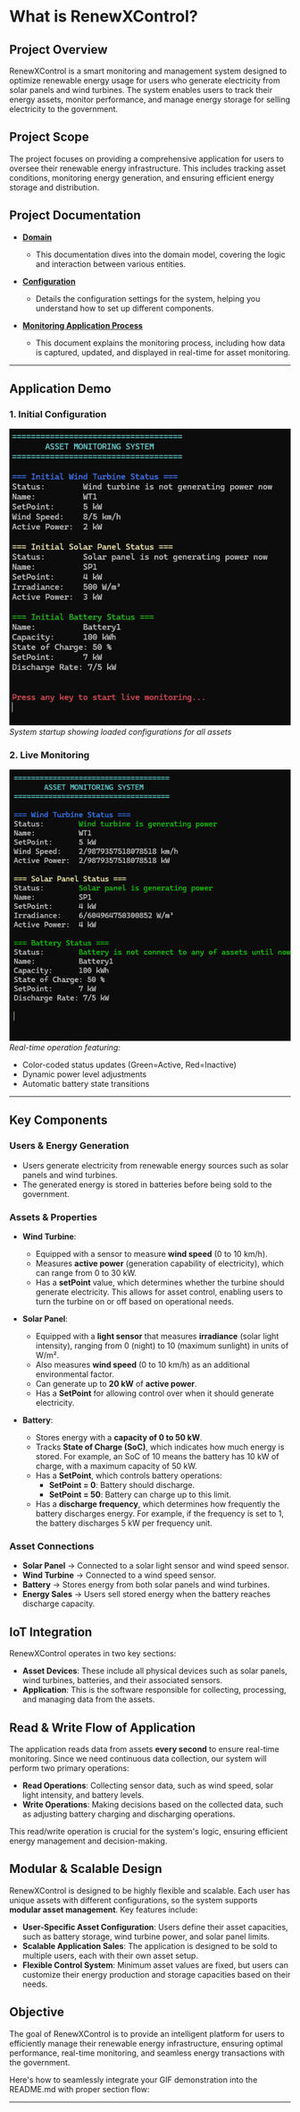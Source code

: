 # What is RenewXControl?

## Project Overview

RenewXControl is a smart monitoring and management system designed to optimize renewable energy usage for users who generate electricity from solar panels and wind turbines. The system enables users to track their energy assets, monitor performance, and manage energy storage for selling electricity to the government.

## Project Scope

The project focuses on providing a comprehensive application for users to oversee their renewable energy infrastructure. This includes tracking asset conditions, monitoring energy generation, and ensuring efficient energy storage and distribution.

## Project Documentation

- **[Domain](https://github.com/rezatajari/RenewXControl/tree/master/RenewXControl/doc/Domain)**
  - This documentation dives into the domain model, covering the logic and interaction between various entities.

- **[Configuration](https://github.com/rezatajari/RenewXControl/blob/master/RenewXControl/doc/Configuration.md)**
  - Details the configuration settings for the system, helping you understand how to set up different components.

- **[Monitoring Application Process](https://github.com/rezatajari/RenewXControl/blob/master/RenewXControl/doc/Monitoring%20Application%20Process.md)**
  - This document explains the monitoring process, including how data is captured, updated, and displayed in real-time for asset monitoring.

---
## **Application Demo**  
### **1. Initial Configuration**  
![Initial Setup](https://github.com/rezatajari/RenewXControl/blob/master/RenewXControl/doc/Images%26Gifs/Init.jpg)  
*System startup showing loaded configurations for all assets*

### **2. Live Monitoring**  
![Live Monitoring Demo](https://github.com/rezatajari/RenewXControl/blob/master/RenewXControl/doc/Images%26Gifs/Live%20Monitoring%20Application%20Process.gif)  
*Real-time operation featuring:*  
- Color-coded status updates (Green=Active, Red=Inactive)  
- Dynamic power level adjustments  
- Automatic battery state transitions 
---

## Key Components
### **Users & Energy Generation**

- Users generate electricity from renewable energy sources such as solar panels and wind turbines.
- The generated energy is stored in batteries before being sold to the government.

### **Assets & Properties**

- **Wind Turbine**:
  - Equipped with a sensor to measure **wind speed** (0 to 10 km/h).
  - Measures **active power** (generation capability of electricity), which can range from 0 to 30 kW.
  - Has a **setPoint** value, which determines whether the turbine should generate electricity. This allows for asset control, enabling users to turn the turbine on or off based on operational needs.

- **Solar Panel**:
  - Equipped with a **light sensor** that measures **irradiance** (solar light intensity), ranging from 0 (night) to 10 (maximum sunlight) in units of W/m².
  - Also measures **wind speed** (0 to 10 km/h) as an additional environmental factor.
  - Can generate up to **20 kW** of **active power**.
  - Has a **SetPoint** for allowing control over when it should generate electricity.

- **Battery**:
  - Stores energy with a **capacity of 0 to 50 kW**.
  - Tracks **State of Charge (SoC)**, which indicates how much energy is stored. For example, an SoC of 10 means the battery has 10 kW of charge, with a maximum capacity of 50 kW.
  - Has a **SetPoint**, which controls battery operations:
    - **SetPoint = 0**: Battery should discharge.
    - **SetPoint = 50**: Battery can charge up to this limit.
  - Has a **discharge frequency**, which determines how frequently the battery discharges energy. For example, if the frequency is set to 1, the battery discharges 5 kW per frequency unit.

### **Asset Connections**

- **Solar Panel** → Connected to a solar light sensor and wind speed sensor.
- **Wind Turbine** → Connected to a wind speed sensor.
- **Battery** → Stores energy from both solar panels and wind turbines.
- **Energy Sales** → Users sell stored energy when the battery reaches discharge capacity.

## IoT Integration

RenewXControl operates in two key sections:

- **Asset Devices**: These include all physical devices such as solar panels, wind turbines, batteries, and their associated sensors.
- **Application**: This is the software responsible for collecting, processing, and managing data from the assets.

## Read & Write Flow of Application

The application reads data from assets **every second** to ensure real-time monitoring. Since we need continuous data collection, our system will perform two primary operations:

- **Read Operations**: Collecting sensor data, such as wind speed, solar light intensity, and battery levels.
- **Write Operations**: Making decisions based on the collected data, such as adjusting battery charging and discharging operations.

This read/write operation is crucial for the system's logic, ensuring efficient energy management and decision-making.

## Modular & Scalable Design

RenewXControl is designed to be highly flexible and scalable. Each user has unique assets with different configurations, so the system supports **modular asset management**. Key features include:

- **User-Specific Asset Configuration**: Users define their asset capacities, such as battery storage, wind turbine power, and solar panel limits.
- **Scalable Application Sales**: The application is designed to be sold to multiple users, each with their own asset setup.
- **Flexible Control System**: Minimum asset values are fixed, but users can customize their energy production and storage capacities based on their needs.

## Objective

The goal of RenewXControl is to provide an intelligent platform for users to efficiently manage their renewable energy infrastructure, ensuring optimal performance, real-time monitoring, and seamless energy transactions with the government.



Here's how to seamlessly integrate your GIF demonstration into the README.md with proper section flow:

---
